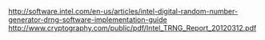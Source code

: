 http://software.intel.com/en-us/articles/intel-digital-random-number-generator-drng-software-implementation-guide
http://www.cryptography.com/public/pdf/Intel_TRNG_Report_20120312.pdf

